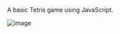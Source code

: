 A basic Tetris game using JavaScript.



![image](https://user-images.githubusercontent.com/88364629/223165900-b419cf63-94e6-4bef-bcf8-e28773baf9ec.png)
